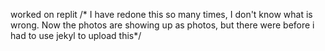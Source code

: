 worked on replit
/* I have redone this so many times, I don't know what is wrong.  Now the photos are showing up as photos, but there were before i had to use jekyl to upload this*/

